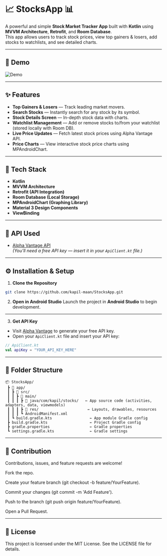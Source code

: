  # 📈 StocksApp 📊

A powerful and simple **Stock Market Tracker App** built with **Kotlin** using **MVVM Architecture**, **Retrofit**, and **Room Database**.  
This app allows users to track stock prices, view top gainers & losers, add stocks to watchlists, and see detailed charts.

---

## 🚀 Demo

![Demo](assets/stocks.gif)

---

## ✨ Features

- **Top Gainers & Losers** — Track leading market movers.
- **Search Stocks** — Instantly search for any stock by its symbol.
- **Stock Details Screen** — In-depth stock data with charts.
- **Watchlist Management** — Add or remove stocks to/from your watchlist (stored locally with Room DB).
- **Live Price Updates** — Fetch latest stock prices using Alpha Vantage API.
- **Price Charts** — View interactive stock price charts using MPAndroidChart.

---


## 🔧 Tech Stack

- **Kotlin**
- **MVVM Architecture**
- **Retrofit (API Integration)**
- **Room Database (Local Storage)**
- **MPAndroidChart (Graphing Library)**
- **Material 3 Design Components**
- **ViewBinding**

---

## 📡 API Used

- [Alpha Vantage API](https://www.alphavantage.co/)  
*(You’ll need a free API key — insert it in your `ApiClient.kt` file.)*

---

## ⚙️ Installation & Setup

1. **Clone the Repository**
```bash
git clone https://github.com/kapil-maan/StocksApp.git
```


2. **Open in Android Studio**
Launch the project in **Android Studio** to begin development.

---

3. **Get API Key**

- Visit [Alpha Vantage](https://www.alphavantage.co/support/#api-key) to generate your free API key.
- Open your `ApiClient.kt` file and insert your API key:

```kotlin
// ApiClient.kt
val apiKey = "YOUR_API_KEY_HERE"
```

---

## 📂 Folder Structure

```
📦 StocksApp/
 ┣ 📂 app/
 ┃ ┣ 📂 src/
 ┃ ┃ ┣ 📂 main/
 ┃ ┃ ┃ ┣ 📂 java/com/kapil/stocks/   ← App source code (activities, adapters, data, viewmodels)
 ┃ ┃ ┃ ┣ 📂 res/                      ← Layouts, drawables, resources
 ┃ ┃ ┃ ┗ AndroidManifest.xml
 ┃ ┗ build.gradle.kts                 ← App module Gradle config
 ┣ build.gradle.kts                   ← Project Gradle config
 ┣ gradle.properties                  ← Gradle properties
 ┗ settings.gradle.kts                ← Gradle settings

```
---

## 🤝 Contribution

Contributions, issues, and feature requests are welcome!

Fork the repo.

Create your feature branch (git checkout -b feature/YourFeature).

Commit your changes (git commit -m 'Add Feature').

Push to the branch (git push origin feature/YourFeature).

Open a Pull Request.

---
## 📄 License
This project is licensed under the MIT License. See the LICENSE file for details.
